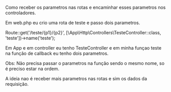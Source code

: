 Como receber os parametros nas rotas e encaminhar esses parametros nos controladores.



Em web.php eu crio uma rota de teste e passo dois parametros.


Route::get('/teste/{p1}/{p2}', [\App\Http\Controllers\TesteController::class, 'teste'])->name('teste');

Em App e em controller eu tenho TesteController e em minha funçao teste na função de callback eu tenho
dois parametros. 

Obs: Não precisa passar o parametros na função sendo o mesmo nome, so é preciso estar na ordem.




A ideia nao é receber mais parametros nas rotas e sim os dados da requisição.